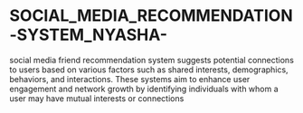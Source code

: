 # SOCIAL_MEDIA_RECOMMENDATION-SYSTEM_NYASHA-
social media friend recommendation system suggests potential connections to users based on various factors such as shared interests, demographics, behaviors, and interactions. These systems aim to enhance user engagement and network growth by identifying individuals with whom a user may have mutual interests or connections
